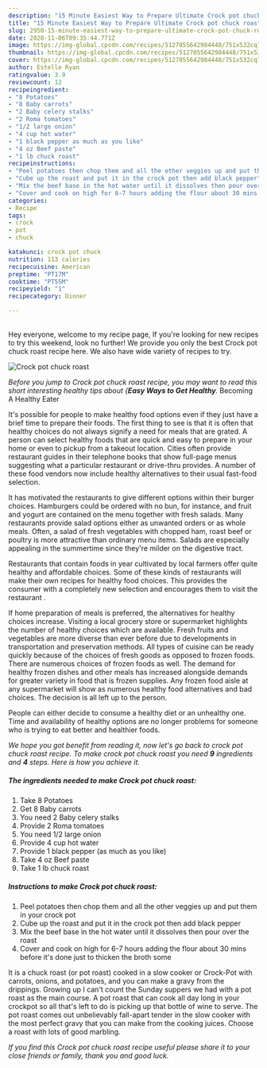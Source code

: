 ```yaml
---
description: "15 Minute Easiest Way to Prepare Ultimate Crock pot chuck roast"
title: "15 Minute Easiest Way to Prepare Ultimate Crock pot chuck roast"
slug: 2950-15-minute-easiest-way-to-prepare-ultimate-crock-pot-chuck-roast
date: 2020-11-06T09:35:44.771Z
image: https://img-global.cpcdn.com/recipes/5127055642984448/751x532cq70/crock-pot-chuck-roast-recipe-main-photo.jpg
thumbnail: https://img-global.cpcdn.com/recipes/5127055642984448/751x532cq70/crock-pot-chuck-roast-recipe-main-photo.jpg
cover: https://img-global.cpcdn.com/recipes/5127055642984448/751x532cq70/crock-pot-chuck-roast-recipe-main-photo.jpg
author: Estelle Ryan
ratingvalue: 3.9
reviewcount: 12
recipeingredient:
- "8 Potatoes"
- "8 Baby carrots"
- "2 Baby celery stalks"
- "2 Roma tomatoes"
- "1/2 large onion"
- "4 cup hot water"
- "1 black pepper as much as you like"
- "4 oz Beef paste"
- "1 lb chuck roast"
recipeinstructions:
- "Peel potatoes then chop them and all the other veggies up and put them in your crock pot"
- "Cube up the roast and put it in the crock pot then add black pepper"
- "Mix the beef base in the hot water until it dissolves then pour over the roast"
- "Cover and cook on high for 6-7 hours adding the flour about 30 mins before it&#39;s done just to thicken the broth some"
categories:
- Recipe
tags:
- crock
- pot
- chuck

katakunci: crock pot chuck 
nutrition: 113 calories
recipecuisine: American
preptime: "PT17M"
cooktime: "PT55M"
recipeyield: "1"
recipecategory: Dinner

---
```

<br>
Hey everyone, welcome to my recipe page, If you're looking for new recipes to try this weekend, look no further! We provide you only the best Crock pot chuck roast recipe here. We also have wide variety of recipes to try.
<br>


![Crock pot chuck roast](https://img-global.cpcdn.com/recipes/5127055642984448/751x532cq70/crock-pot-chuck-roast-recipe-main-photo.jpg)

<i>Before you jump to Crock pot chuck roast recipe, you may want to read this short interesting healthy tips about {<strong>Easy Ways to Get Healthy</strong>.</i>
Becoming A Healthy Eater

It's possible for people to make healthy food options even if they just have a brief time to prepare their foods. The first thing to see is that it is often that healthy choices do not always signify a need for meals that are grated. A person can select healthy foods that are quick and easy to prepare in your home or even to pickup from a takeout location. Cities often provide restaurant guides in their telephone books that show full-page menus suggesting what a particular restaurant or drive-thru provides. A number of these food vendors now include healthy alternatives to their usual fast-food selection.

 It has motivated the restaurants to give different options within their burger choices. Hamburgers could be ordered with no bun, for instance, and fruit and yogurt are contained on the menu together with fresh salads. Many restaurants provide salad options either as unwanted orders or as whole meals. Often, a salad of fresh vegetables with chopped ham, roast beef or poultry is more attractive than ordinary menu items.  Salads are especially appealing in the summertime since they're milder on the digestive tract.

Restaurants that contain foods in year cultivated by local farmers offer quite healthy and affordable choices. Some of these kinds of restaurants will make their own recipes for healthy food choices.  This provides the consumer with a completely new selection and encourages them to visit the restaurant .

If home preparation of meals is preferred, the alternatives for healthy choices increase. Visiting a local grocery store or supermarket highlights the number of healthy choices which are available. Fresh fruits and vegetables are more diverse than ever before due to developments in transportation and preservation methods.  All types of cuisine can be ready quickly because of the choices of fresh goods as opposed to frozen foods. There are numerous choices of frozen foods as well. The demand for healthy frozen dishes and other meals has increased alongside demands for greater variety in food that is frozen supplies. Any frozen food aisle at any supermarket will show as numerous healthy food alternatives and bad choices. The decision is all left up to the person.

People can either decide to consume a healthy diet or an unhealthy one. Time and availability of healthy options are no longer problems for someone who is trying to eat better and healthier foods.


<i>We hope you got benefit from reading it, now let's go back to crock pot chuck roast recipe. To make crock pot chuck roast you need <strong>9</strong> ingredients and <strong>4</strong> steps. Here is how you achieve it.
</i>

##### The ingredients needed to make Crock pot chuck roast:

1. Take 8 Potatoes
1. Get 8 Baby carrots
1. You need 2 Baby celery stalks
1. Provide 2 Roma tomatoes
1. You need 1/2 large onion
1. Provide 4 cup hot water
1. Provide 1 black pepper (as much as you like)
1. Take 4 oz Beef paste
1. Take 1 lb chuck roast


##### Instructions to make Crock pot chuck roast:

1. Peel potatoes then chop them and all the other veggies up and put them in your crock pot
1. Cube up the roast and put it in the crock pot then add black pepper
1. Mix the beef base in the hot water until it dissolves then pour over the roast
1. Cover and cook on high for 6-7 hours adding the flour about 30 mins before it&#39;s done just to thicken the broth some


It is a chuck roast (or pot roast) cooked in a slow cooker or Crock-Pot with carrots, onions, and potatoes, and you can make a gravy from the drippings. Growing up I can&#39;t count the Sunday suppers we had with a pot roast as the main course. A pot roast that can cook all day long in your crockpot so all that&#39;s left to do is picking up that bottle of wine to serve. The pot roast comes out unbelievably fall-apart tender in the slow cooker with the most perfect gravy that you can make from the cooking juices. Choose a roast with lots of good marbling. 

<i>If you find this Crock pot chuck roast recipe useful please share it to your close friends or family, thank you and good luck.</i>
